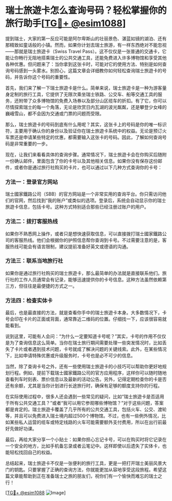 # 瑞士旅遊卡怎么查询号码？轻松掌握你的旅行助手[[TG💪+ @esim1088](https://t.me/s/esim1088)]

提到瑞士，大家的第一反应可能是阿尔卑斯山的壮丽景色、湛蓝如镜的湖泊、还有那精致如童话般的小镇。然而，如果你计划去瑞士旅游，有一样东西绝对不能忽视——那就是瑞士旅遊卡（Swiss Travel Pass）。这不仅仅是一张普通的交通卡，它能让你畅行无阻地搭乘瑞士的公共交通工具，还能免费进入许多博物馆和享受其他各种优惠。但问题来了：当你拿到这张卡时，可能对它的使用方法、特别是如何查询号码感到一头雾水。别担心，这篇文章会详细教你如何轻松查询瑞士旅遊卡的号码，并告诉你这个号码的重要性。

首先，我们来了解一下瑞士旅遊卡是什么。简单来说，瑞士旅遊卡是一种为游客量身定制的旅行工具，它提供了无限次乘坐瑞士铁路、公交车、船等交通工具的服务，还附带了众多博物馆的免费入场券以及部分山区缆车的折扣。有了它，你可以尽情探索瑞士的每一个角落，无论是欣赏日内瓦湖的波光粼粼，还是攀登少女峰的巍峨雪山，都不会因为交通或门票的问题而受限。

那么，瑞士旅遊卡的号码到底有什么用呢？其实，这张卡上的号码是你的唯一标识符，主要用于确认你的身份以及验证你在瑞士旅遊卡系统中的权益。无论是预订火车票还是申请某些特定的优惠，都需要输入这张卡的号码。因此，了解如何查询号码是非常重要的一步。

现在，让我们来看看具体的查询步骤。通常情况下，瑞士旅遊卡会在你购买后随附一份确认邮件，里面包含了你的卡号以及其他相关信息。如果你没有保存这份邮件，或者你是通过旅行社购买的卡片，也可以通过以下几种方式查询你的卡号：

### 方法一：登录官方网站

瑞士國家鐵路公司（SBB）的官方网站是一个非常实用的查询平台。你只需访问他们的官网，然后找到“我的账户”或类似的选项。登录后，系统会自动显示你的瑞士旅遊卡信息，包括卡号。这种方式特别适合那些已经注册过账户的用户。

### 方法二：拨打客服热线

如果你不熟悉网上操作，或者只是想快速获取信息，可以直接拨打瑞士國家鐵路公司的客服热线。他们会根据你的护照信息帮你查询到卡号。不过需要注意的是，客服热线可能会有语言限制，建议提前准备好英文或德语的沟通。

### 方法三：联系当地旅行社

如果你是通过旅行社购买的瑞士旅遊卡，那么最简单的办法就是直接联系他们。旅行社的工作人员通常会有记录，能够迅速提供你的卡号信息。这种方法虽然依赖第三方，但往往是最便捷的方式之一。

### 方法四：检查实体卡

最后，也是最直接的方法，就是查看你手中的瑞士旅遊卡本身。大多数情况下，卡号会印在卡片的正面或背面，通常靠近二维码的位置。仔细找一下，应该很容易就能看到。

说到这里，可能有人会问：“为什么一定要知道卡号呢？”其实，卡号的作用不仅仅是为了查询信息这么简单。当你在瑞士旅行期间需要处理一些突发情况时，比如丢失了卡片或者遇到技术问题，卡号就成了解决问题的关键线索。此外，在某些情况下，比如申请特殊优惠或升级服务时，卡号也是必不可少的信息。

当然，除了查询卡号之外，还有一些使用瑞士旅遊卡的小技巧可以帮助你更好地规划行程。例如，提前下载瑞士國家鐵路公司的官方应用程序，这样你可以随时随地查看列车时刻表、票价信息以及最新的活动公告。另外，记得定期检查你的卡是否还有余额，尤其是当你计划进行长途旅行时，确保有足够的额度支持你的行程。

在实际使用过程中，很多人还会遇到一些常见的疑问，比如“瑞士旅遊卡是否适用于所有公共交通工具？”或者“我可以用它参观哪些博物馆？”对于这些问题，答案都是肯定的。瑞士旅遊卡覆盖了几乎所有的公共交通工具，包括火车、公交、渡轮等，并且可以免费进入瑞士境内超过500个博物馆。不过，也有一些例外情况，比如某些私人运营的缆车或特定线路的火车可能需要额外支付费用，所以在出行前最好先做好功课。

最后，再给大家分享一个小贴士：如果你担心忘记卡号，可以在购买时将它记录在一个安全的地方，比如手机备忘录或者云笔记中。这样即使以后遗失了实体卡，也能轻松找回自己的权益。

总结起来，瑞士旅遊卡不仅是一张便利的旅行工具，更是一把打开瑞士美丽风景大门的钥匙。只要掌握了正确的查询方法，你就能更加从容地享受这段旅程。希望这篇文章能帮助到正在准备瑞士之旅的朋友们，祝你们有一个愉快而难忘的瑞士之行！

[[TG💪+ @esim1088](https://t.me/s/esim1088) ![Image](https://i.postimg.cc/4NQfJmqS/Snipaste-2025-05-13-00-14-12.png)]
